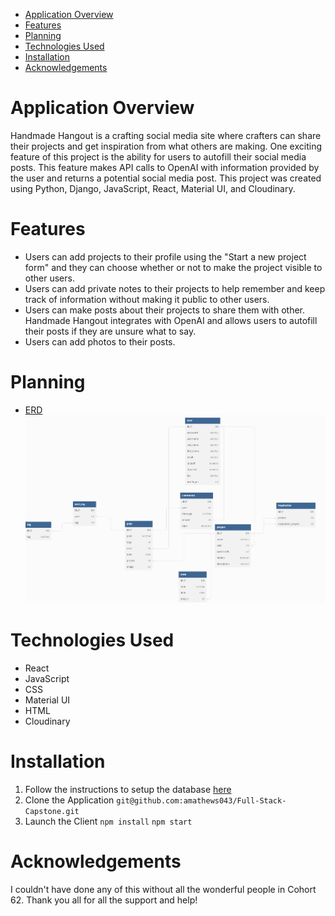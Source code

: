 
- [Application Overview](#application-overview)
- [Features](#features)
- [Planning](#planning)
- [Technologies Used](#technologies-used)
- [Installation](#installation)
- [Acknowledgements](#acknowledgements)


# Application Overview 
Handmade Hangout is a crafting social media site where crafters can share their projects and get inspiration from what others are making. One exciting feature of this project is the ability for users to autofill their social media posts. This feature makes API calls to OpenAI with information provided by the user and returns a potential social media post. This project was created using Python, Django, JavaScript, React, Material UI, and Cloudinary.

# Features 
* Users can add projects to their profile using the "Start a new project form" and they can choose whether or not to make the project visible to other users. 
* Users can add private notes to their projects to help remember and keep track of information without making it public to other users.
* Users can make posts about their projects to share them with other. Handmade Hangout integrates with OpenAI and allows users to autofill their posts if they are unsure what to say. 
* Users can add photos to their posts. 

# Planning 
* [ERD](https://dbdiagram.io/d/Full-stack-capstone-647d142f722eb774945f84b8)
![ERD](ERD.png)

# Technologies Used 
* React 
* JavaScript 
* CSS 
* Material UI
* HTML 
* Cloudinary 

# Installation 
1. Follow the instructions to setup the database [here](https://github.com/amathews043/Full-Stack-Capstone-API) 
2. Clone the Application 
    ```git@github.com:amathews043/Full-Stack-Capstone.git```
3. Launch the Client 
    ```npm install```
    ```npm start```

# Acknowledgements
I couldn't have done any of this without all the wonderful people in Cohort 62. Thank you all for all the support and help!